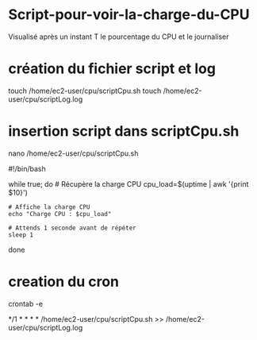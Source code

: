 # Script-pour-voir-la-charge-du-CPU
Visualisé après un instant T le pourcentage du CPU et le journaliser

# création du fichier script et log
touch /home/ec2-user/cpu/scriptCpu.sh
touch /home/ec2-user/cpu/scriptLog.log

# insertion script dans scriptCpu.sh
nano /home/ec2-user/cpu/scriptCpu.sh

#!/bin/bash

while true; do
    # Récupère la charge CPU
    cpu_load=$(uptime | awk '{print $10}')

    # Affiche la charge CPU
    echo "Charge CPU : $cpu_load"

    # Attends 1 seconde avant de répéter
    sleep 1
done

# creation du cron
crontab -e

*/1 * * * *  /home/ec2-user/cpu/scriptCpu.sh >> /home/ec2-user/cpu/scriptLog.log

